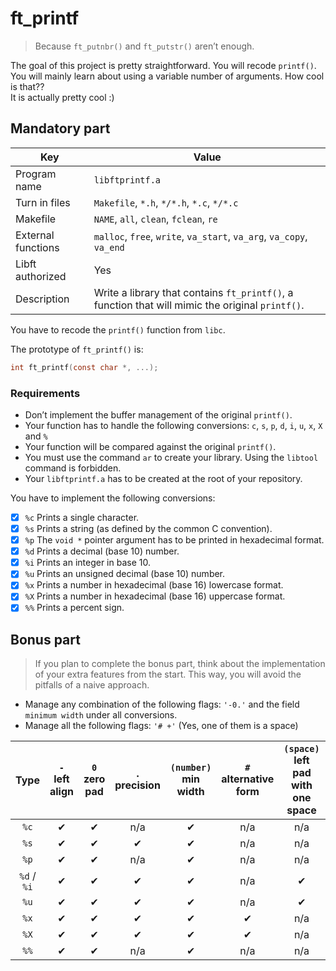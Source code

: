 # ft_printf

> Because `ft_putnbr()` and `ft_putstr()` aren’t enough.

The goal of this project is pretty straightforward. You will recode `printf()`.<br/>
You will mainly learn about using a variable number of arguments. How cool is that??<br/>
It is actually pretty cool :)

## Mandatory part

| Key                | Value                                                                                            |
|--------------------|--------------------------------------------------------------------------------------------------|
| Program name       | `libftprintf.a`                                                                                  |
| Turn in files      | `Makefile`, `*.h`, `*/*.h`, `*.c`, `*/*.c`                                                       |
| Makefile           | `NAME`, `all`, `clean`, `fclean`, `re`                                                           |
| External functions | `malloc`, `free`, `write`, `va_start`, `va_arg`, `va_copy`, `va_end`                             |
| Libft authorized   | Yes                                                                                              |
| Description        | Write a library that contains `ft_printf()`, a function that will mimic the original `printf()`. |

You have to recode the `printf()` function from `libc`.

The prototype of `ft_printf()` is:

```c
int	ft_printf(const char *, ...);
```

### Requirements
- Don’t implement the buffer management of the original `printf()`.
- Your function has to handle the following conversions: `c`, `s`, `p`, `d`, `i`, `u`, `x`, `X` and `%`
- Your function will be compared against the original `printf()`.
- You must use the command `ar` to create your library. Using the `libtool` command is forbidden.
- Your `libftprintf.a` has to be created at the root of your repository.

You have to implement the following conversions:
- [x] `%c` Prints a single character.
- [x] `%s` Prints a string (as defined by the common C convention).
- [x] `%p` The `void *` pointer argument has to be printed in hexadecimal format.
- [x] `%d` Prints a decimal (base 10) number.
- [x] `%i` Prints an integer in base 10.
- [x] `%u` Prints an unsigned decimal (base 10) number.
- [x] `%x` Prints a number in hexadecimal (base 16) lowercase format.
- [x] `%X` Prints a number in hexadecimal (base 16) uppercase format.
- [x] `%%` Prints a percent sign.

## Bonus part

> If you plan to complete the bonus part, think about the implementation of your extra features from the start. This way, you will avoid the pitfalls of a naive approach.

- Manage any combination of the following flags: `'-0.'` and the field `minimum width` under all conversions.
- Manage all the following flags: `'# +'` (Yes, one of them is a space)

| Type | `-`<br/>left align | `0`<br/>zero pad | `.`<br/>precision | `(number)`<br/>min width | `#`<br/>alternative form | `(space)`<br/>left pad with one space | `+`<br/>show signed numbers |
|:-----------:|:---:|:---:|:---:|:---:|:---:|:---:|:---:|
| `%c`        | ✔   | ✔   | n/a | ✔   | n/a | n/a | n/a |
| `%s`        | ✔   | ✔   | ✔   | ✔   | n/a | n/a | n/a |
| `%p`        | ✔   | ✔   | n/a | ✔   | n/a | n/a | n/a |
| `%d` / `%i` | ✔   | ✔   | ✔   | ✔   | n/a | ✔   | ✔   |
| `%u`        | ✔   | ✔   | ✔   | ✔   | n/a | ✔   | ✔   |
| `%x`        | ✔   | ✔   | ✔   | ✔   | ✔   | n/a | n/a |
| `%X`        | ✔   | ✔   | ✔   | ✔   | ✔   | n/a | n/a |
| `%%`        | ✔   | ✔   | n/a | ✔   | n/a | n/a | n/a |
